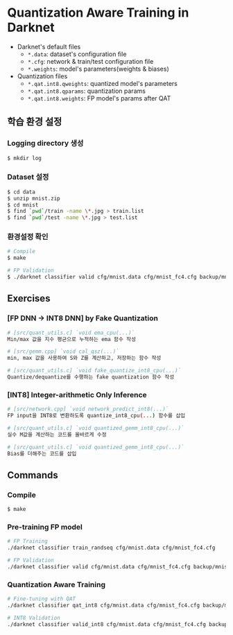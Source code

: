 # Quantization Aware Training in Darknet

- Darknet's default files
    - `*.data`: dataset's configuration file
    - `*.cfg`: network & train/test configuration file
    - `*.weights`: model's parameters(weights & biases)
- Quantization files
    - `*.qat.int8.qweights`: quantized model's parameters
    - `*.qat.int8.qparams`: quantization params
    - `*.qat.int8.weights`: FP model's params after QAT

## 학습 환경 설정

### Logging directory 생성

```bash
$ mkdir log
```

### Dataset 설정

```bash
$ cd data
$ unzip mnist.zip
$ cd mnist
$ find `pwd`/train -name \*.jpg > train.list
$ find `pwd`/test -name \*.jpg > test.list
```

### 환경설정 확인

```bash
# Compile
$ make

# FP Validation
$ ./darknet classifier valid cfg/mnist.data cfg/mnist_fc4.cfg backup/mnist_fc4.weights
```

## Exercises

### [FP DNN -> INT8 DNN] by Fake Quantization

```bash
# [src/quant_utils.c] `void ema_cpu(...)`
Min/max 값을 지수 평균으로 누적하는 ema 함수 작성

# [src/gemm.cpp] `void cal_qsz(...)`
min, max 값을 사용하여 S와 Z를 계산하고, 저장하는 함수 작성

# [src/quant_utils.c] `void fake_quantize_int8_cpu(...)`
Quantize/dequantize를 수행하는 fake quantization 함수 작성
```

### [INT8] Integer-arithmetic Only Inference

```bash
# [src/network.cpp] `void network_predict_int8(...)`
FP input을 INT8로 변환하도록 quantize_int8_cpu(...) 함수를 삽입

# [src/quant_utils.c] `void quantized_gemm_int8_cpu(...)`
실수 M값을 계산하는 코드를 올바르게 수정

# [src/quant_utils.c] `void quantized_gemm_int8_cpu(...)`
Bias를 더해주는 코드를 삽입
```

## Commands

### Compile

```bash
$ make
```

### Pre-training FP model

```bash
# FP Training
./darknet classifier train_randseq cfg/mnist.data cfg/mnist_fc4.cfg

# FP Validation
./darknet classifier valid cfg/mnist.data cfg/mnist_fc4.cfg backup/mnist_fc4.weights
```

### Quantization Aware Training

```bash
# Fine-tuning with QAT
./darknet classifier qat_int8 cfg/mnist.data cfg/mnist_fc4.cfg backup/mnist_fc4.weights

# INT8 Validation
./darknet classifier valid_int8 cfg/mnist.data cfg/mnist_fc4.cfg backup/mnist_fc4.qat.int8.qweights  backup/mnist_fc4.qat.int8.qparams
```

